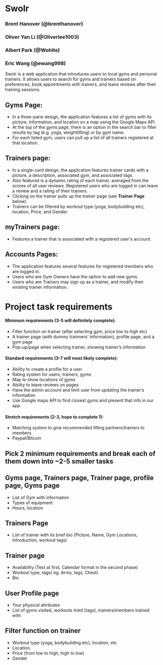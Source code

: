 # Swolr
### Brent Hanover (@brenthanover) 
### Oliver Yan Li (@Oliverlee1003)
### Albert Park (@Wohlte)
### Eric Wang (@ewang998)


Swolr is a web application that introduces users to local gyms and personal trainers. It allows users to search for gyms and trainers based on preferences, book appointments with trainers, and leave reviews after their training sessions.


## Gyms Page:
* In a three-pane design, the application features a list of gyms with its picture, information, and location on a map using the Google Maps API.  
* At the top of the gyms page, there is an option in the search bar to filter results by tag (e.g. yoga, weightlifting) or by gym name. 
* For each listed gym, users can pull up a list of all trainers registered at that location. 


## Trainers page:
* In a single-card design, the application features trainer cards with a picture, a description, associated gym, and associated tags.
* Also featured is a dynamic rating of each trainer, averaged from the scores of all user reviews. Registered users who are logged in can leave a review and a rating of their trainers. 
* Clicking on the trainer pulls up the trainer page (see **Trainer Page** below). 
* Trainers can be filtered by workout type (yoga, bodybuilding etc), location, Price, and Gender. 

## myTrainers page:
* Features a trainer that is associated with a registered user's account. 

## Accounts Pages:
* The application features several features for registered members who are logged in.
* Users who are Gym Owners have the option to add new gyms. 
* Users who are Trainers may sign up as a trainer, and modify their existing trainer information. 


# Project task requirements

#### Minimum requirements (3-5 will definitely complete):
* Filter function on trainer (after selecting gym, price low to high etc)
* A trainer page (with dummy trainners’ information), profile page, and a gym page
* Pop-up/page when selecting trainer, showing trainer’s information

#### Standard requirements (3-7 will most likely complete):
* Ability to create a profile for a user
* Rating system for users, trainers, gyms
* Map to show locations of gyms
* Ability to leave reviews on pages
* Have the admin account and limit user from updating the trainer’s information
* Use Google maps API to find closest gyms and present that info in our app

#### Stretch requirements (2-3, hope to complete 1):
* Matching system to give recommended lifting partners/trainers to members
* Paypal/Bitcoin


## Pick 2 minimum requirements and break each of them down into ~2-5 smaller tasks

## Gyms page, Trainers page, Trainer page, profile page, Gyms page
* List of Gym with information
* Types of equipment
* Hours, location

## Trainers Page 
* List of trainer with its brief bio (Picture, Name, Gym Locations, Introduction, workout tags)

## Trainer page
* Availability (Text at first, Calendar format in the second phase)
* Workout type, tags( eg. Arms, legs, Chest)
* Bio 

## User Profile page
* Your physical attributes
* List of gyms visited, workouts tried (tags), trainers/members trained with

## Filter function on trainer
* Workout type (yoga, bodybuilding etc), location, etc
* Location.
* Price (from low to high, high to low)
* Gender
